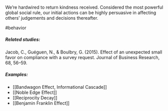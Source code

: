 We’re hardwired to return kindness received. Considered the most powerful global social rule, our initial actions can be highly persuasive in affecting others’ judgements and decisions thereafter.

#behavior 

##### Related studies: 

Jacob, C., Guéguen, N., & Boulbry, G. (2015). Effect of an unexpected small favor on compliance with a survey request. Journal of Business Research, 68, 56–59.

##### Examples: 

- [[Bandwagon Effect, Informational Cascade]] 
- [[Noble Edge Effect]] 
- [[Reciprocity Decay]] 
- [[Benjamin Franklin Effect]] 